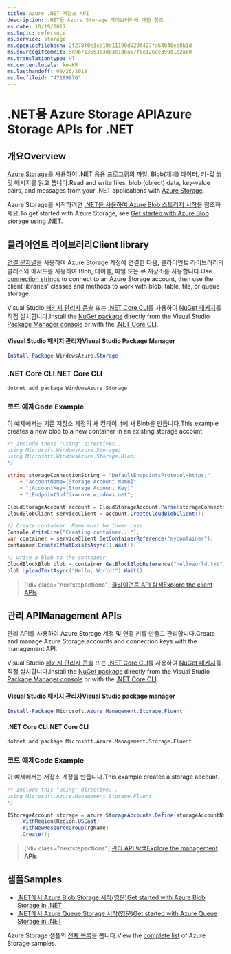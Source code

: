 ```yaml
---
title: Azure .NET 저장소 API
description: .NET용 Azure Storage 라이브러리에 대한 참조
ms.date: 10/19/2017
ms.topic: reference
ms.service: storage
ms.openlocfilehash: 2f278f0e3cb10d11190d529f427fa64040ee8b1d
ms.sourcegitcommit: 5d9b713653b3d03e1d0a67f6e126ee399d1c2a60
ms.translationtype: HT
ms.contentlocale: ko-KR
ms.lasthandoff: 09/26/2018
ms.locfileid: "47189976"
---
```

# <a name="azure-storage-apis-for-net"></a><span data-ttu-id="17f34-103">.NET용 Azure Storage API</span><span class="sxs-lookup"><span data-stu-id="17f34-103">Azure Storage APIs for .NET</span></span>

## <a name="overview"></a><span data-ttu-id="17f34-104">개요</span><span class="sxs-lookup"><span data-stu-id="17f34-104">Overview</span></span>

<span data-ttu-id="17f34-105">[Azure Storage](https://docs.microsoft.com/azure/storage/storage-introduction)를 사용하여 .NET 응용 프로그램의 파일, Blob(개체) 데이터, 키-값 쌍 및 메시지를 읽고 씁니다.</span><span class="sxs-lookup"><span data-stu-id="17f34-105">Read and write files, blob (object) data, key-value pairs, and messages from your .NET applications with [Azure Storage](https://docs.microsoft.com/azure/storage/storage-introduction).</span></span>

<span data-ttu-id="17f34-106">Azure Storage를 시작하려면 [.NET을 사용하여 Azure Blob 스토리지 시작](/azure/storage/storage-dotnet-how-to-use-blobs)을 참조하세요.</span><span class="sxs-lookup"><span data-stu-id="17f34-106">To get started with Azure Storage, see [Get started with Azure Blob storage using .NET](/azure/storage/storage-dotnet-how-to-use-blobs).</span></span>

## <a name="client-library"></a><span data-ttu-id="17f34-107">클라이언트 라이브러리</span><span class="sxs-lookup"><span data-stu-id="17f34-107">Client library</span></span>

<span data-ttu-id="17f34-108">[연결 문자열](/azure/storage/storage-create-storage-account#manage-your-storage-account)을 사용하여 Azure Storage 계정에 연결한 다음, 클라이언트 라이브러리의 클래스와 메서드를 사용하여 Blob, 테이블, 파일 또는 큐 저장소를 사용합니다.</span><span class="sxs-lookup"><span data-stu-id="17f34-108">Use [connection strings](/azure/storage/storage-create-storage-account#manage-your-storage-account) to connect to an Azure Storage account, then use the client libraries' classes and methods to work with blob, table, file, or queue storage.</span></span>

<span data-ttu-id="17f34-109">Visual Studio [패키지 관리자 콘솔][PackageManager] 또는 [.NET Core CLI][DotNetCLI]를 사용하여 [NuGet 패키지](https://www.nuget.org/packages/WindowsAzure.Storage)를 직접 설치합니다.</span><span class="sxs-lookup"><span data-stu-id="17f34-109">Install the [NuGet package](https://www.nuget.org/packages/WindowsAzure.Storage) directly from the Visual Studio [Package Manager console][PackageManager] or with the [.NET Core CLI][DotNetCLI].</span></span>

#### <a name="visual-studio-package-manager"></a><span data-ttu-id="17f34-110">Visual Studio 패키지 관리자</span><span class="sxs-lookup"><span data-stu-id="17f34-110">Visual Studio Package Manager</span></span>

```powershell
Install-Package WindowsAzure.Storage
```

### <a name="net-core-cli"></a><span data-ttu-id="17f34-111">.NET Core CLI</span><span class="sxs-lookup"><span data-stu-id="17f34-111">.NET Core CLI</span></span>

```bash
dotnet add package WindowsAzure.Storage
```

### <a name="code-example"></a><span data-ttu-id="17f34-112">코드 예제</span><span class="sxs-lookup"><span data-stu-id="17f34-112">Code Example</span></span>

<span data-ttu-id="17f34-113">이 예제에서는 기존 저장소 계정의 새 컨테이너에 새 Blob을 만듭니다.</span><span class="sxs-lookup"><span data-stu-id="17f34-113">This example creates a new blob to a new container in an existing storage account.</span></span>

```csharp
/* Include these "using" directives...
using Microsoft.WindowsAzure.Storage;
using Microsoft.WindowsAzure.Storage.Blob;
*/

string storageConnectionString = "DefaultEndpointsProtocol=https;"
    + "AccountName=[Storage Account Name]"
    + ";AccountKey=[Storage Account Key]"
    + ";EndpointSuffix=core.windows.net";

CloudStorageAccount account = CloudStorageAccount.Parse(storageConnectionString);
CloudBlobClient serviceClient = account.CreateCloudBlobClient();

// Create container. Name must be lower case.
Console.WriteLine("Creating container...");
var container = serviceClient.GetContainerReference("mycontainer");
container.CreateIfNotExistsAsync().Wait();

// write a blob to the container
CloudBlockBlob blob = container.GetBlockBlobReference("helloworld.txt");
blob.UploadTextAsync("Hello, World!").Wait();
```

> [!div class="nextstepactions"]
> [<span data-ttu-id="17f34-114">클라이언트 API 탐색</span><span class="sxs-lookup"><span data-stu-id="17f34-114">Explore the client APIs</span></span>](/dotnet/api/overview/azure/storage/client)

## <a name="management-apis"></a><span data-ttu-id="17f34-115">관리 API</span><span class="sxs-lookup"><span data-stu-id="17f34-115">Management APIs</span></span>

<span data-ttu-id="17f34-116">관리 API를 사용하여 Azure Storage 계정 및 연결 키를 만들고 관리합니다.</span><span class="sxs-lookup"><span data-stu-id="17f34-116">Create and manage Azure Storage accounts and connection keys with the management API.</span></span>

<span data-ttu-id="17f34-117">Visual Studio [패키지 관리자 콘솔][PackageManager] 또는 [.NET Core CLI][DotNetCLI]를 사용하여 [NuGet 패키지](https://www.nuget.org/packages/Microsoft.Azure.Management.Storage.Fluent)를 직접 설치합니다.</span><span class="sxs-lookup"><span data-stu-id="17f34-117">Install the [NuGet package](https://www.nuget.org/packages/Microsoft.Azure.Management.Storage.Fluent) directly from the Visual Studio [Package Manager console][PackageManager] or with the [.NET Core CLI][DotNetCLI].</span></span>

#### <a name="visual-studio-package-manager"></a><span data-ttu-id="17f34-118">Visual Studio 패키지 관리자</span><span class="sxs-lookup"><span data-stu-id="17f34-118">Visual Studio package manager</span></span>

```powershell
Install-Package Microsoft.Azure.Management.Storage.Fluent
```

#### <a name="net-core-cli"></a><span data-ttu-id="17f34-119">.NET Core CLI</span><span class="sxs-lookup"><span data-stu-id="17f34-119">.NET Core CLI</span></span>

````bash
dotnet add package Microsoft.Azure.Management.Storage.Fluent
````

### <a name="code-example"></a><span data-ttu-id="17f34-120">코드 예제</span><span class="sxs-lookup"><span data-stu-id="17f34-120">Code Example</span></span>

<span data-ttu-id="17f34-121">이 예제에서는 저장소 계정을 만듭니다.</span><span class="sxs-lookup"><span data-stu-id="17f34-121">This example creates a storage account.</span></span>

```csharp
/* Include this "using" directive...
using Microsoft.Azure.Management.Storage.Fluent
*/

IStorageAccount storage = azure.StorageAccounts.Define(storageAccountName)
    .WithRegion(Region.USEast)
    .WithNewResourceGroup(rgName)
    .Create();
```

> [!div class="nextstepactions"]
> [<span data-ttu-id="17f34-122">관리 API 탐색</span><span class="sxs-lookup"><span data-stu-id="17f34-122">Explore the management APIs</span></span>](/dotnet/api/overview/azure/storage/management)

## <a name="samples"></a><span data-ttu-id="17f34-123">샘플</span><span class="sxs-lookup"><span data-stu-id="17f34-123">Samples</span></span>

* [<span data-ttu-id="17f34-124">.NET에서 Azure Blob Storage 시작(영문)</span><span class="sxs-lookup"><span data-stu-id="17f34-124">Get started with Azure Blob Storage in .NET</span></span>](https://azure.microsoft.com/resources/samples/storage-blob-dotnet-getting-started/) 
* [<span data-ttu-id="17f34-125">.NET에서 Azure Queue Storage 시작(영문)</span><span class="sxs-lookup"><span data-stu-id="17f34-125">Get started with Azure Queue Storage in .NET</span></span>](https://azure.microsoft.com/resources/samples/storage-queue-dotnet-getting-started/)

<span data-ttu-id="17f34-126">Azure Storage 샘플의 [전체 목록](https://azure.microsoft.com/resources/samples/?platform=dotnet&term=storage)을 봅니다.</span><span class="sxs-lookup"><span data-stu-id="17f34-126">View the [complete list](https://azure.microsoft.com/resources/samples/?platform=dotnet&term=storage) of Azure Storage samples.</span></span>

[PackageManager]: https://docs.microsoft.com/nuget/tools/package-manager-console
[DotNetCLI]: https://docs.microsoft.com/dotnet/core/tools/dotnet-add-package
